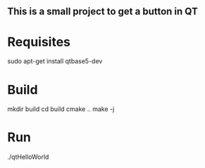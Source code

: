 ## This is a small project to get a button in QT

# Requisites
sudo apt-get install qtbase5-dev

# Build
mkdir build
cd build
cmake ..
make -j

# Run
./qtHelloWorld

